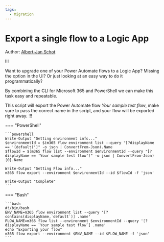 ```yaml
---
tags:  
  - Migration
---
```


# Export a single flow to a Logic App

Author: [Albert-Jan Schot](https://www.cloudappie.nl/cli-m365-exportflow/)

!!!

Want to upgrade one of your Power Automate flows to a Logic App? Missing the option in the UI? Or just looking at an easy way to do it programmatically?

By combining the CLI for Microsoft 365 and PowerShell we can make this task easy and repeatable.

This script will export the Power Automate flow *Your sample test flow*, make sure to pass the correct name in the script, and your flow will be exported right away.
!!!

=== "PowerShell"

    ```powershell
    Write-Output "Getting environment info..."
    $environmentId = $(m365 flow environment list --query "[?displayName == '(default)']" -o json | ConvertFrom-Json).Name
    $flowId = $(m365 flow list --environment $environmentId --query "[?displayName == 'Your sample test flow']" -o json | ConvertFrom-Json)[0].Name

    Write-Output "Getting Flow info..."
    m365 flow export --environment $environmentId --id $flowId -f 'json'

    Write-Output "Complete"
    ```

=== "Bash"

    ```bash
    #!/bin/bash
    ENV_NAME=m365 flow environment list --query '[?contains(displayName,`default`)] .name'
    FLOW_NAME=m365 flow list --environment $environmentId --query '[?displayName == `Your sample test flow`] .name'
    echo "Exporting your flow"
    m365 flow export --environment $ENV_NAME --id $FLOW_NAME -f 'json'
    ```
